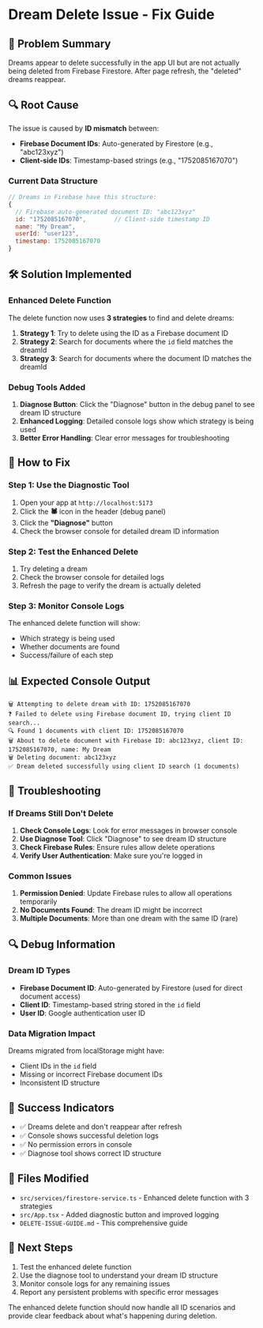 # Dream Delete Issue - Fix Guide

## 🎯 Problem Summary

Dreams appear to delete successfully in the app UI but are not actually being deleted from Firebase Firestore. After page refresh, the "deleted" dreams reappear.

## 🔍 Root Cause

The issue is caused by **ID mismatch** between:
- **Firebase Document IDs**: Auto-generated by Firestore (e.g., "abc123xyz")
- **Client-side IDs**: Timestamp-based strings (e.g., "1752085167070")

### Current Data Structure

```javascript
// Dreams in Firebase have this structure:
{
  // Firebase auto-generated document ID: "abc123xyz"
  id: "1752085167070",        // Client-side timestamp ID
  name: "My Dream",
  userId: "user123",
  timestamp: 1752085167070
}
```

## 🛠️ Solution Implemented

### Enhanced Delete Function

The delete function now uses **3 strategies** to find and delete dreams:

1. **Strategy 1**: Try to delete using the ID as a Firebase document ID
2. **Strategy 2**: Search for documents where the `id` field matches the dreamId
3. **Strategy 3**: Search for documents where the document ID matches the dreamId

### Debug Tools Added

1. **Diagnose Button**: Click the "Diagnose" button in the debug panel to see dream ID structure
2. **Enhanced Logging**: Detailed console logs show which strategy is being used
3. **Better Error Handling**: Clear error messages for troubleshooting

## 🔧 How to Fix

### Step 1: Use the Diagnostic Tool

1. Open your app at `http://localhost:5173`
2. Click the **🕷️** icon in the header (debug panel)
3. Click the **"Diagnose"** button
4. Check the browser console for detailed dream ID information

### Step 2: Test the Enhanced Delete

1. Try deleting a dream
2. Check the browser console for detailed logs
3. Refresh the page to verify the dream is actually deleted

### Step 3: Monitor Console Logs

The enhanced delete function will show:
- Which strategy is being used
- Whether documents are found
- Success/failure of each step

## 📊 Expected Console Output

```
🗑️ Attempting to delete dream with ID: 1752085167070
❓ Failed to delete using Firebase document ID, trying client ID search...
🔍 Found 1 documents with client ID: 1752085167070
🗑️ About to delete document with Firebase ID: abc123xyz, client ID: 1752085167070, name: My Dream
🗑️ Deleting document: abc123xyz
✅ Dream deleted successfully using client ID search (1 documents)
```

## 🐛 Troubleshooting

### If Dreams Still Don't Delete

1. **Check Console Logs**: Look for error messages in browser console
2. **Use Diagnose Tool**: Click "Diagnose" to see dream ID structure
3. **Check Firebase Rules**: Ensure rules allow delete operations
4. **Verify User Authentication**: Make sure you're logged in

### Common Issues

1. **Permission Denied**: Update Firebase rules to allow all operations temporarily
2. **No Documents Found**: The dream ID might be incorrect
3. **Multiple Documents**: More than one dream with the same ID (rare)

## 🔍 Debug Information

### Dream ID Types

- **Firebase Document ID**: Auto-generated by Firestore (used for direct document access)
- **Client ID**: Timestamp-based string stored in the `id` field
- **User ID**: Google authentication user ID

### Data Migration Impact

Dreams migrated from localStorage might have:
- Client IDs in the `id` field
- Missing or incorrect Firebase document IDs
- Inconsistent ID structure

## 🎉 Success Indicators

- ✅ Dreams delete and don't reappear after refresh
- ✅ Console shows successful deletion logs
- ✅ No permission errors in console
- ✅ Diagnose tool shows correct ID structure

## 📁 Files Modified

- `src/services/firestore-service.ts` - Enhanced delete function with 3 strategies
- `src/App.tsx` - Added diagnostic button and improved logging
- `DELETE-ISSUE-GUIDE.md` - This comprehensive guide

## 🚀 Next Steps

1. Test the enhanced delete function
2. Use the diagnose tool to understand your dream ID structure
3. Monitor console logs for any remaining issues
4. Report any persistent problems with specific error messages

The enhanced delete function should now handle all ID scenarios and provide clear feedback about what's happening during deletion. 